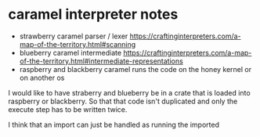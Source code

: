 # caramel interpreter notes

- strawberry caramel
    parser / lexer
    https://craftinginterpreters.com/a-map-of-the-territory.html#scanning
- blueberry caramel
    intermediate
    https://craftinginterpreters.com/a-map-of-the-territory.html#intermediate-representations
- raspberry and blackberry caramel
    runs the code on the honey kernel or on another os


I would like to have straberry and blueberry be in a crate that is loaded into raspberry or blackberry.
So that that code isn't duplicated and only the execute step has to be written twice.

I think that an import can just be handled as running the imported 